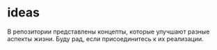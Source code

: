 # ideas
В репозитории представлены концепты, которые улучшают разные аспекты жизни. Буду рад, если присоединитесь к их реализации.
